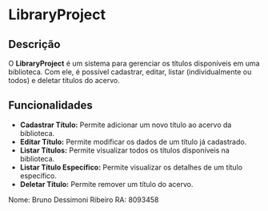 # LibraryProject

## Descrição
O **LibraryProject** é um sistema para gerenciar os títulos disponíveis em uma biblioteca. Com ele, é possível cadastrar, editar, listar (individualmente ou todos) e deletar títulos do acervo.

## Funcionalidades
- **Cadastrar Título:** Permite adicionar um novo título ao acervo da biblioteca.
- **Editar Título:** Permite modificar os dados de um título já cadastrado.
- **Listar Títulos:** Permite visualizar todos os títulos disponíveis na biblioteca.
- **Listar Título Específico:** Permite visualizar os detalhes de um título específico.
- **Deletar Título:** Permite remover um título do acervo.

Nome: Bruno Dessimoni Ribeiro
RA: 8093458